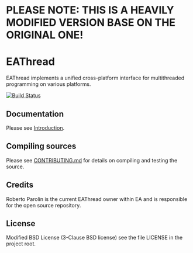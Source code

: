 
# PLEASE NOTE: THIS IS A HEAVILY MODIFIED VERSION BASE ON THE ORIGINAL ONE!

# EAThread

EAThread implements a unified cross-platform interface for multithreaded programming on various platforms.

[![Build Status](https://travis-ci.org/electronicarts/EAThread.svg?branch=master)](https://travis-ci.org/electronicarts/EAThread)


## Documentation

Please see [Introduction](doc/Readme.html).


## Compiling sources

Please see [CONTRIBUTING.md](CONTRIBUTING.md) for details on compiling and testing the source.


## Credits

Roberto Parolin is the current EAThread owner within EA and is responsible for the open source repository.


## License

Modified BSD License (3-Clause BSD license) see the file LICENSE in the project root.

